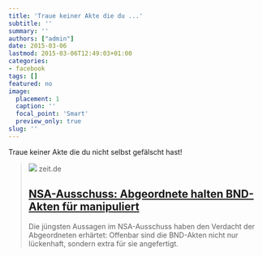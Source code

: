 ```yaml
---
title: 'Traue keiner Akte die du ...'
subtitle: ''
summary: ''
authors: ["admin"]
date: 2015-03-06
lastmod: 2015-03-06T12:49:03+01:00
categories:
- facebook
tags: []
featured: no
image:
  placement: 1
  caption: ''
  focal_point: 'Smart'
  preview_only: true
slug: ''
---
```

Traue keiner Akte die du nicht selbst gefälscht hast!﻿
> [![](https://img.zeit.de/administratives/sharing/fallback-image/wide__1300x731)](http://www.zeit.de/politik/2015-03/nsa-ausschuss-bnd-gefaelschte-akten/komplettansicht)
> zeit.de
> ## [NSA-Ausschuss: Abgeordnete halten BND-Akten für manipuliert](http://www.zeit.de/politik/2015-03/nsa-ausschuss-bnd-gefaelschte-akten/komplettansicht)
>
>Die jüngsten Aussagen im NSA-Ausschuss haben den Verdacht der Abgeordneten erhärtet: Offenbar sind die BND-Akten nicht nur lückenhaft, sondern extra für sie angefertigt.

